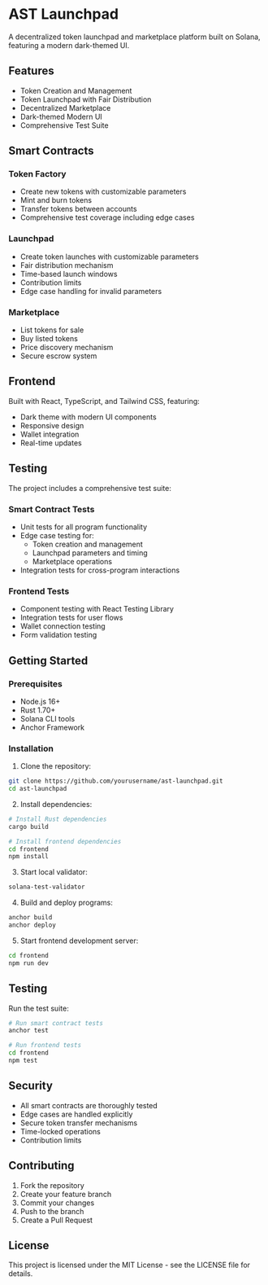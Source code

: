 # AST Launchpad

A decentralized token launchpad and marketplace platform built on Solana, featuring a modern dark-themed UI.

## Features

- Token Creation and Management
- Token Launchpad with Fair Distribution
- Decentralized Marketplace
- Dark-themed Modern UI
- Comprehensive Test Suite

## Smart Contracts

### Token Factory

- Create new tokens with customizable parameters
- Mint and burn tokens
- Transfer tokens between accounts
- Comprehensive test coverage including edge cases

### Launchpad

- Create token launches with customizable parameters
- Fair distribution mechanism
- Time-based launch windows
- Contribution limits
- Edge case handling for invalid parameters

### Marketplace

- List tokens for sale
- Buy listed tokens
- Price discovery mechanism
- Secure escrow system

## Frontend

Built with React, TypeScript, and Tailwind CSS, featuring:

- Dark theme with modern UI components
- Responsive design
- Wallet integration
- Real-time updates

## Testing

The project includes a comprehensive test suite:

### Smart Contract Tests

- Unit tests for all program functionality
- Edge case testing for:
  - Token creation and management
  - Launchpad parameters and timing
  - Marketplace operations
- Integration tests for cross-program interactions

### Frontend Tests

- Component testing with React Testing Library
- Integration tests for user flows
- Wallet connection testing
- Form validation testing

## Getting Started

### Prerequisites

- Node.js 16+
- Rust 1.70+
- Solana CLI tools
- Anchor Framework

### Installation

1. Clone the repository:

```bash
git clone https://github.com/yourusername/ast-launchpad.git
cd ast-launchpad
```

2. Install dependencies:

```bash
# Install Rust dependencies
cargo build

# Install frontend dependencies
cd frontend
npm install
```

3. Start local validator:

```bash
solana-test-validator
```

4. Build and deploy programs:

```bash
anchor build
anchor deploy
```

5. Start frontend development server:

```bash
cd frontend
npm run dev
```

## Testing

Run the test suite:

```bash
# Run smart contract tests
anchor test

# Run frontend tests
cd frontend
npm test
```

## Security

- All smart contracts are thoroughly tested
- Edge cases are handled explicitly
- Secure token transfer mechanisms
- Time-locked operations
- Contribution limits

## Contributing

1. Fork the repository
2. Create your feature branch
3. Commit your changes
4. Push to the branch
5. Create a Pull Request

## License

This project is licensed under the MIT License - see the LICENSE file for details.

